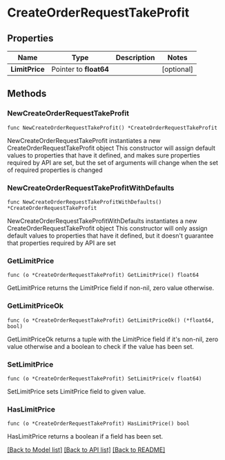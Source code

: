 # CreateOrderRequestTakeProfit

## Properties

Name | Type | Description | Notes
------------ | ------------- | ------------- | -------------
**LimitPrice** | Pointer to **float64** |  | [optional] 

## Methods

### NewCreateOrderRequestTakeProfit

`func NewCreateOrderRequestTakeProfit() *CreateOrderRequestTakeProfit`

NewCreateOrderRequestTakeProfit instantiates a new CreateOrderRequestTakeProfit object
This constructor will assign default values to properties that have it defined,
and makes sure properties required by API are set, but the set of arguments
will change when the set of required properties is changed

### NewCreateOrderRequestTakeProfitWithDefaults

`func NewCreateOrderRequestTakeProfitWithDefaults() *CreateOrderRequestTakeProfit`

NewCreateOrderRequestTakeProfitWithDefaults instantiates a new CreateOrderRequestTakeProfit object
This constructor will only assign default values to properties that have it defined,
but it doesn't guarantee that properties required by API are set

### GetLimitPrice

`func (o *CreateOrderRequestTakeProfit) GetLimitPrice() float64`

GetLimitPrice returns the LimitPrice field if non-nil, zero value otherwise.

### GetLimitPriceOk

`func (o *CreateOrderRequestTakeProfit) GetLimitPriceOk() (*float64, bool)`

GetLimitPriceOk returns a tuple with the LimitPrice field if it's non-nil, zero value otherwise
and a boolean to check if the value has been set.

### SetLimitPrice

`func (o *CreateOrderRequestTakeProfit) SetLimitPrice(v float64)`

SetLimitPrice sets LimitPrice field to given value.

### HasLimitPrice

`func (o *CreateOrderRequestTakeProfit) HasLimitPrice() bool`

HasLimitPrice returns a boolean if a field has been set.


[[Back to Model list]](../README.md#documentation-for-models) [[Back to API list]](../README.md#documentation-for-api-endpoints) [[Back to README]](../README.md)


